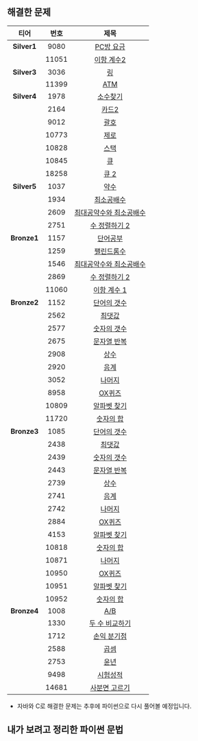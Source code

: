 ## 해결한 문제
|티어|번호|제목|
|:---:|:---:|:---:|
|**Silver1**|9080|[PC방 요금](<https://github.com/yujiah-github/AlgorithmByBOJ/blob/main/silver1/9080.py>)|
||11051|[이항 계수2](https://github.com/yujiah-github/AlgorithmByBOJ/commit/421a52157094d424be2c66720b9df76150b91ce4)|
|**Silver3**|3036|[링](<https://github.com/yujiah-github/AlgorithmByBOJ/commit/ddbb12fbb76bc04ccb4b0da504e35e96bdfbc58d>)|
||11399|[ATM](https://github.com/yujiah-github/AlgorithmByBOJ/blob/main/silver3/11399.py)|
|**Silver4**|1978|[소수찾기](https://github.com/yujiah-github/AlgorithmByBOJ/commit/1cc62c5a73b239837c54ef581ed9f75b37eb447b)|
||2164|[카드2](https://github.com/yujiah-github/AlgorithmByBOJ/commit/20a3ce42417092c9a06f0231a510736ed98c9cc4)|
||9012|[괄호](https://github.com/yujiah-github/AlgorithmByBOJ/commit/0b3eb2c9359327fd21cc4f94e23d812af3306a93)|
||10773|[제로](<https://github.com/yujiah-github/AlgorithmByBOJ/commit/6db36f633e68fc3ee5d1f39500c33072c4434109>)|
||10828|[스택](https://github.com/yujiah-github/AlgorithmByBOJ/commit/1cc62c5a73b239837c54ef581ed9f75b37eb447b)|
||10845|[큐](<https://github.com/yujiah-github/AlgorithmByBOJ/commit/0a476ea0fd6c94002ed7b15655b738576a90fd6f>)|
||18258|[큐 2](https://github.com/yujiah-github/AlgorithmByBOJ/commit/59d2ca3396290643943c063cceede9ce1bb0e94e)|
|**Silver5**|1037|[약수](https://github.com/yujiah-github/AlgorithmByBOJ/blob/main/silver5/1037.py)|
||1934|[최소공배수](<https://github.com/yujiah-github/AlgorithmByBOJ/blob/main/silver5/1934.py>)|
||2609|[최대공약수와 최소공배수](<https://github.com/yujiah-github/AlgorithmByBOJ/commit/65882152feb4b1f4658db2e501eacd02e5a04244>)|
||2751|[수 정렬하기 2](<https://github.com/yujiah-github/AlgorithmByBOJ/blob/main/silver5/2751.py>)|
|**Bronze1**|1157|[단어공부](https://github.com/yujiah-github/AlgorithmByBOJ/blob/main/bronze1/1157.py)|
||1259|[팰린드롬수](https://github.com/yujiah-github/AlgorithmByBOJ/commit/7ddddc5d723a7abf92b838cb728b5b8f8c9cb508)|
||1546|[최대공약수와 최소공배수](https://github.com/yujiah-github/AlgorithmByBOJ/blob/main/bronze1/1546.py)|
||2869|[수 정렬하기 2](<https://github.com/yujiah-github/AlgorithmByBOJ/blob/main/bronze1/2869.py>)|
||11060|[이항 계수 1](https://github.com/yujiah-github/AlgorithmByBOJ/blob/main/bronze1/11060.py)|
|**Bronze2**|1152|[단어의 갯수](https://github.com/yujiah-github/AlgorithmByBOJ/blob/main/bronze2/1152.py)|
||2562|[최댓값](https://github.com/yujiah-github/AlgorithmByBOJ/blob/main/bronze2/2562.py)|
||2577|[숫자의 갯수](https://github.com/yujiah-github/AlgorithmByBOJ/blob/main/bronze2/2577.py)|
||2675|[문자열 반복](https://github.com/yujiah-github/AlgorithmByBOJ/blob/main/bronze2/2675.py)|
||2908|[상수](https://github.com/yujiah-github/AlgorithmByBOJ/blob/main/bronze1/1546.py)|
||2920|[음계](https://github.com/yujiah-github/AlgorithmByBOJ/blob/main/bronze2/2920.py)|
||3052|[나머지](https://github.com/yujiah-github/AlgorithmByBOJ/blob/main/bronze2/3052.py)|
||8958|[OX퀴즈](https://github.com/yujiah-github/AlgorithmByBOJ/blob/main/bronze2/8958.py)|
||10809|[알파벳 찾기](https://github.com/yujiah-github/AlgorithmByBOJ/blob/main/bronze2/10809.py)|
||11720|[숫자의 합](https://github.com/yujiah-github/AlgorithmByBOJ/blob/main/bronze2/11720.py)|
|**Bronze3**|1085|[단어의 갯수](https://github.com/yujiah-github/AlgorithmByBOJ/blob/main/bronze2/1152.py)|
||2438|[최댓값](https://github.com/yujiah-github/AlgorithmByBOJ/blob/main/bronze2/2562.py)|
||2439|[숫자의 갯수](https://github.com/yujiah-github/AlgorithmByBOJ/blob/main/bronze2/2577.py)|
||2443|[문자열 반복](https://github.com/yujiah-github/AlgorithmByBOJ/blob/main/bronze2/2675.py)|
||2739|[상수](https://github.com/yujiah-github/AlgorithmByBOJ/blob/main/bronze1/1546.py)|
||2741|[음계](https://github.com/yujiah-github/AlgorithmByBOJ/blob/main/bronze2/2920.py)|
||2742|[나머지](https://github.com/yujiah-github/AlgorithmByBOJ/blob/main/bronze2/3052.py)|
||2884|[OX퀴즈](https://github.com/yujiah-github/AlgorithmByBOJ/blob/main/bronze2/8958.py)|
||4153|[알파벳 찾기](https://github.com/yujiah-github/AlgorithmByBOJ/blob/main/bronze2/10809.py)|
||10818|[숫자의 합](https://github.com/yujiah-github/AlgorithmByBOJ/blob/main/bronze2/11720.py)|
||10871|[나머지](https://github.com/yujiah-github/AlgorithmByBOJ/blob/main/bronze2/3052.py)|
||10950|[OX퀴즈](https://github.com/yujiah-github/AlgorithmByBOJ/blob/main/bronze2/8958.py)|
||10951|[알파벳 찾기](https://github.com/yujiah-github/AlgorithmByBOJ/blob/main/bronze2/10809.py)|
||10952|[숫자의 합](https://github.com/yujiah-github/AlgorithmByBOJ/blob/main/bronze2/11720.py)|
|**Bronze4**|1008|[A/B](https://github.com/yujiah-github/AlgorithmByBOJ/blob/main/bronze2/1152.py)|
||1330|[두 수 비교하기](https://github.com/yujiah-github/AlgorithmByBOJ/blob/main/bronze2/2562.py)|
||1712|[손익 분기점](https://github.com/yujiah-github/AlgorithmByBOJ/blob/main/bronze2/2577.py)|
||2588|[곱셈](https://github.com/yujiah-github/AlgorithmByBOJ/blob/main/bronze2/2675.py)|
||2753|[윤년](https://github.com/yujiah-github/AlgorithmByBOJ/blob/main/bronze1/1546.py)|
||9498|[시험성적](https://github.com/yujiah-github/AlgorithmByBOJ/blob/main/bronze2/2920.py)|
||14681|[사분면 고르기](https://github.com/yujiah-github/AlgorithmByBOJ/blob/main/bronze2/3052.py)|

- 자바와 C로 해결한 문제는 추후에 파이썬으로 다시 풀어볼 예정입니다.

## 내가 보려고 정리한 파이썬 문법
